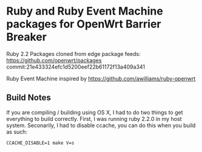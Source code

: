 # Ruby and Ruby Event Machine packages for OpenWrt Barrier Breaker #

Ruby 2.2 Packages cloned from edge package feeds: https://github.com/openwrt/packages  commit:21e433324efc1d5200eef22b61172f13a409a341

Ruby Event Machine inspired by https://github.com/awilliams/ruby-openwrt

## Build Notes ##

If you are compiling / building using OS X, I had to do two things to get everything to build correctly.  First, I was
running ruby 2.2.0 in my host system.  Seconarily, I had to disable ccache, you can do this when you build as such:

`CCACHE_DISABLE=1 make V=s`

